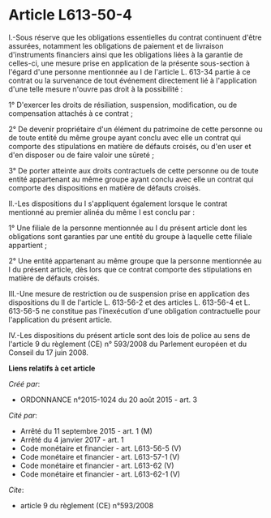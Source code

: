 # Article L613-50-4

I.-Sous réserve que les obligations essentielles du contrat continuent d'être assurées, notamment les obligations de paiement
et de livraison d'instruments financiers ainsi que les obligations liées à la garantie de celles-ci, une mesure prise en
application de la présente sous-section à l'égard d'une personne mentionnée au I de l'article L. 613-34 partie à ce contrat
ou la survenance de tout événement directement lié à l'application d'une telle mesure n'ouvre pas droit à la possibilité : 

1° D'exercer les droits de résiliation, suspension, modification, ou de compensation attachés à ce contrat ; 

2° De devenir propriétaire d'un élément du patrimoine de cette personne ou de toute entité du même groupe ayant conclu avec
elle un contrat qui comporte des stipulations en matière de défauts croisés, ou d'en user et d'en disposer ou de faire valoir
une sûreté ; 

3° De porter atteinte aux droits contractuels de cette personne ou de toute entité appartenant au même groupe ayant conclu
avec elle un contrat qui comporte des dispositions en matière de défauts croisés. 

II.-Les dispositions du I s'appliquent également lorsque le contrat mentionné au premier alinéa du même I est conclu par : 

1° Une filiale de la personne mentionnée au I du présent article dont les obligations sont garanties par une entité du groupe
à laquelle cette filiale appartient ; 

2° Une entité appartenant au même groupe que la personne mentionnée au I du présent article, dès lors que ce contrat comporte
des stipulations en matière de défauts croisés. 

III.-Une mesure de restriction ou de suspension prise en application des dispositions du II de l'article L. 613-56-2 et des
articles L. 613-56-4 et L. 613-56-5 ne constitue pas l'inexécution d'une obligation contractuelle pour l'application du
présent article. 

IV.-Les dispositions du présent article sont des lois de police au sens de l'article 9 du règlement (CE) n° 593/2008 du
Parlement européen et du Conseil du 17 juin 2008.

**Liens relatifs à cet article**

_Créé par_:

  - ORDONNANCE n°2015-1024 du 20 août 2015 - art. 3

_Cité par_:

  - Arrêté du 11 septembre 2015 - art. 1 (M)
  - Arrêté du 4 janvier 2017 - art. 1
  - Code monétaire et financier - art. L613-56-5 (V)
  - Code monétaire et financier - art. L613-57-1 (V)
  - Code monétaire et financier - art. L613-62 (V)
  - Code monétaire et financier - art. L613-62-1 (V)

_Cite_:

  - article 9 du règlement (CE) n°593/2008
